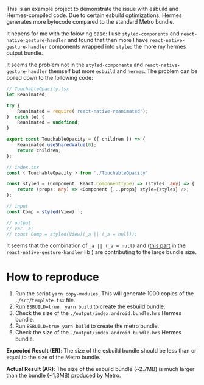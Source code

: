 This is an example project to demonstrate the issue with esbuild and Hermes-compiled code. Due to certain esbuild optimizations, Hermes generates more bytecode compared to the standard Metro bundle.

It hepens for me with the folowing case:
I use `styled-components` and `react-native-gesture-handler` and found that then more I have `react-native-gesture-handler` components wrapped into `styled` the more my hermes output bundle.


It seems the problem not in the `styled-components` and `react-native-gesture-handler` themself but more `esbuild` and `hermes`.
The problem can be boiled down to the following code:


```ts
// TouchableOpacity.tsx
let Reanimated;

try {
    Reanimated = require('react-native-reanimated');
}  catch (e) {
    Reanimated = undefined;
}

export const TouchableOpacity = ({ children }) => {
    Reanimated.useSharedValue(0);
    return children;
};

// index.tsx
const { TouchableOpacity } from './TouchableOpacity'

const styled = (Component: React.ComponentType) => (styles: any) => {
    return (props: any) => <Component {...props} style={styles} />;
};

// input
const Comp = styled(View)``;

// output
// var _a;
// const Comp = styled(View)(_a || (_a = null));
```

It seems that the combination of `_a || (_a = null)` and ([this part](https://github.com/software-mansion/react-native-gesture-handler/blob/a64f74a30142284d67218efb393a7c6e5acae55c/src/handlers/gestures/reanimatedWrapper.ts#L33) in the `react-native-gesture-handler` lib ) are contributing to the large bundle size.

# How to reproduce

1.	Run the script `yarn copy-modules`. This will generate 1000 copies of the `./src/template.tsx` file.
2.	Run `ESBUILD=true  yarn build` to create the esbuild bundle.
3.	Check the size of the `./output/index.android.bundle.hrs` Hermes bundle.
4. Run `ESBUILD=true yarn build` to create the metro bundle.
5.	Check the size of the `./output/index.android.bundle.hrs` Hermes bundle.

**Expected Result (ER)**: The size of the esbuild bundle should be less than or equal to the size of the Metro bundle.

**Actual Result (AR)**: The size of the esbuild bundle (~2.7MB) is much larger than the bundle (~1.3MB) produced by Metro.
